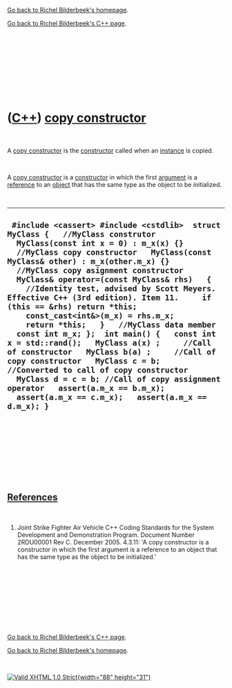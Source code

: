 [Go back to Richel Bilderbeek's homepage](index.htm).

[Go back to Richel Bilderbeek's C++ page](Cpp.htm).

 

 

 

 

 

([C++](Cpp.htm)) [copy constructor](CppCopyConstructor.htm)
===========================================================

 

A [copy constructor](CppCopyConstructor.htm) is the
[constructor](CppConstructor.htm) called when an
[instance](CppInstance.htm) is copied.

 

A [copy constructor](CppCopyConstructor.htm) is a
[constructor](CppConstructor.htm) in which the first
[argument](CppArgument.htm) is a [reference](CppReference.htm) to an
[object](CppObject.htm) that has the same type as the object to be
initialized.

 

  --------------------------------------------------------------------------------------------------------------------------------------------------------------------------------------------------------------------------------------------------------------------------------------------------------------------------------------------------------------------------------------------------------------------------------------------------------------------------------------------------------------------------------------------------------------------------------------------------------------------------------------------------------------------------------------------------------------------------------------------------------------------------------------------------------------------------------------------------------------------------
  ` #include <cassert> #include <cstdlib>  struct MyClass {   //MyClass construtor   MyClass(const int x = 0) : m_x(x) {}   //MyClass copy constructor   MyClass(const MyClass& other) : m_x(other.m_x) {}   //MyClass copy asignment constructor   MyClass& operator=(const MyClass& rhs)   {     //Identity test, advised by Scott Meyers. Effective C++ (3rd edition). Item 11.     if (this == &rhs) return *this;      const_cast<int&>(m_x) = rhs.m_x;     return *this;   }   //MyClass data member   const int m_x; };  int main() {   const int x = std::rand();   MyClass a(x) ;     //Call of constructor   MyClass b(a) ;     //Call of copy constructor   MyClass c = b;     //Converted to call of copy constructor   MyClass d = c = b; //Call of copy assignment operator   assert(a.m_x == b.m_x);   assert(a.m_x == c.m_x);   assert(a.m_x == d.m_x); }`
  --------------------------------------------------------------------------------------------------------------------------------------------------------------------------------------------------------------------------------------------------------------------------------------------------------------------------------------------------------------------------------------------------------------------------------------------------------------------------------------------------------------------------------------------------------------------------------------------------------------------------------------------------------------------------------------------------------------------------------------------------------------------------------------------------------------------------------------------------------------------------

 

 

 

 

 

[References](CppReferences.htm)
-------------------------------

 

1.  Joint Strike Fighter Air Vehicle C++ Coding Standards for the System
    Development and Demonstration Program. Document Number 2RDU00001
    Rev C. December 2005. 4.3.11: 'A copy constructor is a constructor
    in which the first argument is a reference to an object that has the
    same type as the object to be initialized.'

 

 

 

 

 

[Go back to Richel Bilderbeek's C++ page](Cpp.htm).

[Go back to Richel Bilderbeek's homepage](index.htm).

 

[![Valid XHTML 1.0 Strict](valid-xhtml10.png){width="88"
height="31"}](http://validator.w3.org/check?uri=referer)
